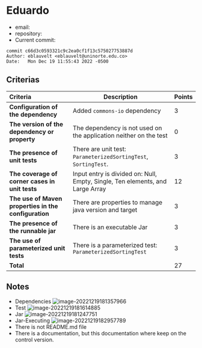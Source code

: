 # Eduardo 

* email: 
* repository:
* Current commit:
```shell
commit c66d3c0593321c9c2ea0cf1f13c575027753887d
Author: eblauvelt <eblauvelt@uninorte.edu.co>
Date:   Mon Dec 19 11:55:43 2022 -0500
```

## Criterias
| Criteria                                             | Description                                                  | Points |
| :--------------------------------------------------- | ------------------------------------------------------------ | ------ |
| **Configuration of the dependency**                  | Added `commons-io` dependency                                | 3      |
| **The version of the dependency or property**        | The dependency is not used on the application neither on the test | 0      |
| **The presence of unit tests**                       | There are unit test: `ParameterizedSortingTest`, `SortingTest`. | 3      |
| **The coverage of corner cases in unit tests**       | Input entry is divided on: Null, Empty, Single, Ten elements, and Large Array | 12     |
| **The use of Maven properties in the configuration** | There are properties to manage java version and target       | 3      |
| **The presence of the runnable jar**                 | There is an executable Jar                                   | 3      |
| **The use of parameterized unit tests**              | There is a parameterized test: `ParameterizedSortingTest`    | 3      |
| **Total**                                            |                                                              | 27     |

## Notes

* Dependencies ![image-20221219181357966](/home/juancardona/Workbench/java-deep-epam-2022-23/images/image-20221219181357966.png)
* Test ![image-20221219181614885](/home/juancardona/Workbench/java-deep-epam-2022-23/images/image-20221219181614885.png)
* Jar ![image-20221219181247751](/home/juancardona/Workbench/java-deep-epam-2022-23/images/image-20221219181247751.png)
* Jar-Executing ![image-20221219182957789](/home/juancardona/Workbench/java-deep-epam-2022-23/images/image-20221219182957789.png)
* There is not README.md file
* There is a documentation, but this documentation where keep on the control version.
